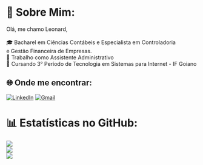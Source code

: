 # 💫 Sobre Mim:
Olá, me chamo Leonard,<br><br>🎓 Bacharel em Ciências Contábeis e Especialista em Controladoria<br>e Gestão Financeira de Empresas.<br>💼 Trabalho como Assistente Administrativo <br>📖 Cursando 3° Período de Tecnologia em Sistemas para Internet - IF Goiano<br>


## 🌐 Onde me encontrar:
[![LinkedIn](https://img.shields.io/badge/LinkedIn-0077B5?style=for-the-badge&logo=linkedin&logoColor=white)](https://www.linkedin.com/in/leonard-do-vale-6b9590124)  [![Gmail](https://img.shields.io/badge/Gmail-333333?style=for-the-badge&logo=gmail&logoColor=red)](mailto:leordvale@gmail.com)
</a>
# 📊 Estatísticas no GitHub:
![](https://github-readme-stats.vercel.app/api?username=leoRDvale&theme=dark&hide_border=false&include_all_commits=true&count_private=false)<br/>
![](https://github-readme-streak-stats.herokuapp.com/?user=leoRDvale&theme=dark&hide_border=false)<br/>
![](https://github-readme-stats.vercel.app/api/top-langs/?username=leoRDvale&theme=dark&hide_border=false&include_all_commits=true&count_private=false&layout=compact)

<!-- Proudly created with GPRM ( https://gprm.itsvg.in ) -->
